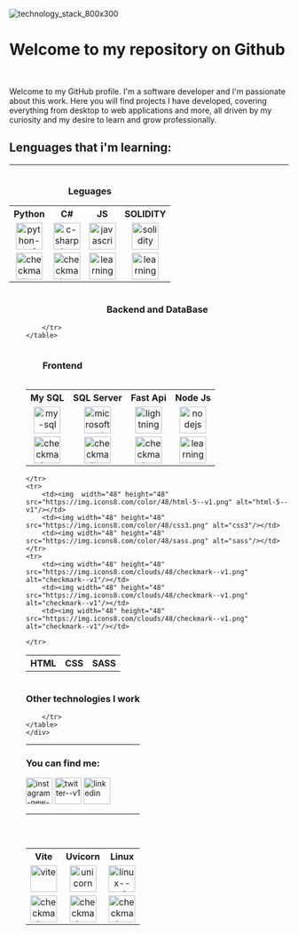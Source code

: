 <!DOCTYPE html>
![technology_stack_800x300](https://github.com/liskoo1/liskoo1/assets/106185848/3a2bdb15-0101-4254-831e-42b94bc77c53)
<h1><b>Welcome to my repository on Github</b></h1>
<br>
<p width="500">Welcome to my GitHub profile. I'm a software developer and I'm passionate about this work. Here you will find projects I have developed, covering everything
     from desktop to web applications and more, all driven by my curiosity and my desire to learn and grow professionally.</p>
<h2> Lenguages that i'm learning:</h2>
<hr>
<div style="display: inline-block;">
    <h3 style="text-align: center;">Leguages</h3>
    <table style="text-align:center">
        <tr>
            <th>Python</th>
            <th>C#</th>
            <th>JS</th>
            <th>SOLIDITY</th>
        </tr>
        <tr>
            <td><img width="48" height="48" src="https://img.icons8.com/color/48/python--v1.png" alt="python--v1"/></td>
            <td><img width="48" height="48" src="https://img.icons8.com/nolan/64/c-sharp-logo.png" alt="c-sharp-logo"/></td>
            <td><img width="48" height="48" src="https://img.icons8.com/color/48/javascript--v1.png" alt="javascript--v1"/></td>
            <td><img width="48" height="48" src="https://img.icons8.com/color-glass/48/solidity.png" alt="solidity"/></td>
        </tr>
        <tr>
            <td><img width="48" height="48" src="https://img.icons8.com/clouds/48/checkmark--v1.png" alt="checkmark--v1"/></td>
            <td><img width="48" height="48" src="https://img.icons8.com/clouds/48/checkmark--v1.png" alt="checkmark--v1"/></td>
            <td><img width="48" height="48" src="https://img.icons8.com/clouds/100/learning.png" alt="learning"/></td>
            <td><img width="48" height="48" src="https://img.icons8.com/clouds/100/learning.png" alt="learning"/></td>
        </tr>
    </table>   
</div>
<div style="display: inline-block; margin-left: 30px;">
    <h3 style="text-align: center;">Backend and DataBase</h3>
    <table style="text-align:center" >
        <tr>
            <th>My SQL</th>
            <th>SQL Server</th>
            <th>Fast Api</th>
            <th>Node Js</th>
        </tr>
        <tr>
            <td><img width="48" height="48" src="https://img.icons8.com/fluency/48/my-sql.png" alt="my-sql"/></td>
            <td><img width="48" height="48" src="https://img.icons8.com/color/48/microsoft-sql-server.png" alt="microsoft-sql-server"/></td>
            <td><img width="48" height="48" src="https://img.icons8.com/ios/50/000000/lightning-bolt--v1.png" alt="lightning-bolt--v1"/></td>
            <td><img width="48" height="48" src="https://img.icons8.com/color/48/nodejs.png" alt="nodejs"/></td>
        </tr>
        <tr>
            <td><img width="48" height="48" src="https://img.icons8.com/clouds/48/checkmark--v1.png" alt="checkmark--v1"/></td>
            <td><img width="48" height="48" src="https://img.icons8.com/clouds/48/checkmark--v1.png" alt="checkmark--v1"/></td>
            <td><img width="48" height="48" src="https://img.icons8.com/clouds/48/checkmark--v1.png" alt="checkmark--v1"/></td>            
            <td><img width="48" height="48" src="https://img.icons8.com/clouds/100/learning.png" alt="learning" /></td>

        </tr>
    </table>  
</div>
<div style="display: inline-block; margin-left: 30px;">
<h3 style="text-align: center;">Frontend</h3>
<table style="text-align:center">
    <tr>
        <th>HTML</th>
        <th>CSS</th>
        <th>SASS</th>
        
    </tr>
    <tr>
        <td><img  width="48" height="48" src="https://img.icons8.com/color/48/html-5--v1.png" alt="html-5--v1"/></td>
        <td><img width="48" height="48" src="https://img.icons8.com/color/48/css3.png" alt="css3"/></td>
        <td><img width="48" height="48" src="https://img.icons8.com/color/48/sass.png" alt="sass"/></td>
    </tr>
    <tr>
        <td><img width="48" height="48" src="https://img.icons8.com/clouds/48/checkmark--v1.png" alt="checkmark--v1"/></td>
        <td><img width="48" height="48" src="https://img.icons8.com/clouds/48/checkmark--v1.png" alt="checkmark--v1"/></td>
        <td><img width="48" height="48" src="https://img.icons8.com/clouds/48/checkmark--v1.png" alt="checkmark--v1"/></td>

    </tr>
</table>    
</div>
<div style="display: inline-block; margin-left: 30px;">
    <h3 style="text-align: center;">Other technologies I work</h3>
    <table style="text-align:center">
        <tr>
            <th>Vite</th>
            <th>Uvicorn</th>
            <th>Linux</th>
        </tr>
        <tr>
            <td><img width="48" height="48" src="https://img.icons8.com/color/48/vite.png" alt="vite"/></td>
            <td><img width="48" height="48" src="https://img.icons8.com/nolan/64/unicorn.png" alt="unicorn"/></td>
            <td><img width="48" height="48" src="https://img.icons8.com/color/48/linux--v1.png" alt="linux--v1"/></td>
        </tr>
        <tr>
            <td><img width="48" height="48" src="https://img.icons8.com/clouds/48/checkmark--v1.png" alt="checkmark--v1"/></td>
            <td><img width="48" height="48" src="https://img.icons8.com/clouds/48/checkmark--v1.png" alt="checkmark--v1"/></td>
            <td><img width="48" height="48" src="https://img.icons8.com/clouds/48/checkmark--v1.png" alt="checkmark--v1"/></td>
    
        </tr>
    </table>    
    </div>

<hr>
<h3>You can find me:</h3>
<p>
    <a href="https://www.instagram.com/luisrequenamell/" id="instagram"><img width="48" height="48" src="https://img.icons8.com/color/48/instagram-new--v1.png" alt="instagram-new--v1" id="intagram"/></a>
    <a href="https://twitter.com/Liskoo89" id="twetter"><img width="48" height="48" src="https://img.icons8.com/color/48/twitter--v1.png" alt="twitter--v1" id="twetter"/></a>
    <a href="https://www.linkedin.com/in/luis-requena-mellado-b59123265/" id="linke"><img width="48" height="48" src="https://img.icons8.com/fluency/48/linkedin.png" alt="linkedin"/></a>
    </p>
    <hr>
<br>
<p><img src="https://github-readme-stats.vercel.app/api?username=liskoo1" alt=""></p>
   
